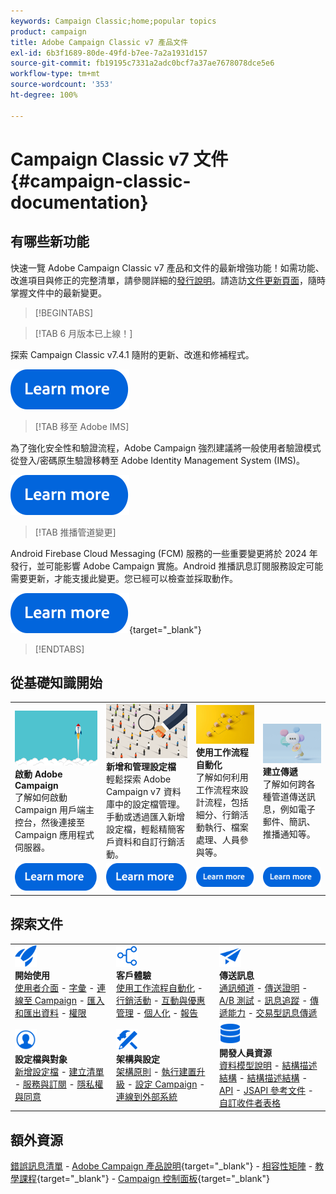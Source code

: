 ```yaml
---
keywords: Campaign Classic;home;popular topics
product: campaign
title: Adobe Campaign Classic v7 產品文件
exl-id: 6b3f1689-80de-49fd-b7ee-7a2a1931d157
source-git-commit: fb19195c7331a2adc0bcf7a37ae7678078dce5e6
workflow-type: tm+mt
source-wordcount: '353'
ht-degree: 100%

---
```


# Campaign Classic v7 文件 {#campaign-classic-documentation}

<!--![](platform/using/assets/do-not-localize/banner_acc_doc.jpg) -->

## 有哪些新功能

快速一覽 Adobe Campaign Classic v7 產品和文件的最新增強功能！如需功能、改進項目與修正的完整清單，請參閱詳細的[發行說明](rn/using/latest-release.md)。請造訪[文件更新頁面](rn/using/documentation-updates.md)，隨時掌握文件中的最新變更。

>[!BEGINTABS]


>[!TAB 6 月版本已上線！]

探索 Campaign Classic v7.4.1 隨附的更新、改進和修補程式。

[![影像](assets/do-not-localize/learn-more-button.svg)](rn/using/latest-release.md)

>[!TAB 移至 Adobe IMS]

為了強化安全性和驗證流程，Adobe Campaign 強烈建議將一般使用者驗證模式從登入/密碼原生驗證移轉至 Adobe Identity Management System (IMS)。

[![影像](assets/do-not-localize/learn-more-button.svg)](technotes/using/ac-ims.md)


>[!TAB 推播管道變更]

Android Firebase Cloud Messaging (FCM) 服務的一些重要變更將於 2024 年發行，並可能影響 Adobe Campaign 實施。Android 推播訊息訂閱服務設定可能需要更新，才能支援此變更。您已經可以檢查並採取動作。

[![影像](assets/do-not-localize/learn-more-button.svg)](https://experienceleague.adobe.com/docs/campaign/technotes-ac/tn-new/push-technote.html?lang=zh-Hant){target="_blank"}


>[!ENDTABS]

## 從基礎知識開始

<table style="table-layout:fixed">
  <tr style="border: 0;">
    <td>
    <a href="platform/using/launching-adobe-campaign.md"><img src="assets/do-not-localize/start-launch.png"></a></a>
    <div><strong>啟動 Adobe Campaign</strong><br/>了解如何啟動 Campaign 用戶端主控台，然後連接至 Campaign 應用程式伺服器。</div>
    </td>
    <td>
    <a href="platform/using/about-profiles.md"><img src="assets/do-not-localize/start-profiles.png"></a>
    <div><strong>新增和管理設定檔</strong><br/>輕鬆探索 Adobe Campaign v7 資料庫中的設定檔管理。手動或透過匯入新增設定檔，輕鬆精簡客戶資料和自訂行銷活動。</div>
    </td>
    <td>
    <a href="workflow/using/about-workflows.md"><img src="assets/do-not-localize/start-workflows.jpeg"></a>
    <div><strong>使用工作流程自動化</strong><br/>了解如何利用工作流程來設計流程，包括細分、行銷活動執行、檔案處理、人員參與等。
    </div></td>
    <td>
    <a href="delivery/using/steps-about-delivery-creation-steps.md"><img src="assets/do-not-localize/start-deliveries.jpeg"></a>
    <div><strong>建立傳遞</strong><br/>了解如何跨各種管道傳送訊息，例如電子郵件、簡訊、推播通知等。</div>
    </td>
  </tr>
  <tr style="border: 0;">
    <td align="center"><a href="platform/using/launching-adobe-campaign.md"><img src="assets/do-not-localize/learn-more-button.svg"></a></td>
    <td align="center"><a href="platform/using/about-profiles.md"><img src="assets/do-not-localize/learn-more-button.svg"></a></td>
    <td align="center"><a href="workflow/using/about-workflows.md"><img src="assets/do-not-localize/learn-more-button.svg"></a></td>
    <td align="center"><a href="delivery/using/steps-about-delivery-creation-steps.md"><img src="assets/do-not-localize/learn-more-button.svg"></a></td>
    </tr>
</table>

## 探索文件

<table style="table-layout:auto">
  <tr style="border: 0;">
    <td>
      <img src="assets/do-not-localize/icon-start.svg" width="35px">
    <br/>
      <strong>開始使用</strong><br/><a href="platform/using/adobe-campaign-workspace.md">使用者介面</a> - <a href="platform/using/ac-glossary.md">字彙</a> - <a href="platform/using/launching-adobe-campaign.md">連線至 Campaign</a> - <a href="platform/using/get-started-data-import-export.md">匯入和匯出資料</a> - <a href="platform/using/access-management.md">權限</a>
    </td>
    <td>
      <img src="assets/do-not-localize/icon-experience.svg" width="35px">
    <br/>
      <strong>客戶體驗</strong><br/><a href="workflow/using/about-workflows.md">使用工作流程自動化</a> - <a href="campaign/using/setting-up-marketing-campaigns.md">行銷活動</a> - <a href="interaction/using/interaction-and-offer-management.md">互動與優惠管理</a> - <a href="delivery/using/about-personalization.md">個人化</a> - <a href="reporting/using/about-adobe-campaign-reporting-tools.md">報告</a>
    </td>
    <td>
      <img src="assets/do-not-localize/icon-send.svg" width="35px">
    <br/>
      <strong>傳送訊息</strong><br/><a href="delivery/using/communication-channels.md">通訊頻道</a> - <a href="delivery/using/steps-about-delivery-creation-steps.md#sending-a-proof">傳送證明</a> - <a href="delivery/using/get-started-a-b-testing.md">A/B 測試</a> - <a href="delivery/using/about-message-tracking.md">訊息追蹤</a> - <a href="delivery/using/about-deliverability.md">傳遞能力</a> - <a href="message-center/using/about-transactional-messaging.md">交易型訊息傳遞</a>
    </td>
  </tr>
  <tr style="border: 0;">
    <td>
      <img src="assets/do-not-localize/icon_profile-audience.svg" width="35px">
      <br/>
      <strong>設定檔與對象</strong><br/><a href="platform/using/adding-profiles.md">新增設定檔</a> - <a href="platform/using/creating-and-managing-lists.md">建立清單</a> - <a href="delivery/using/about-services-and-subscriptions.md">服務與訂閱</a> - <a href="platform/using/privacy-management.md">隱私權與同意</a>
    </td>
    <td>
      <img src="assets/do-not-localize/icon-configure.svg" width="35px">
      <br/>
      <strong>架構與設定</strong><br/><a href="production/using/general-architecture.md">架構原則</a> - <a href="production/using/build-upgrade.md">執行建置升級</a> - <a href="production/using/configuration.md">設定 Campaign</a> - <a href="installation/using/external-accounts.md">連線到外部系統</a>
    </td>
    <td>
      <img src="assets/do-not-localize/icon-dev.svg" width="35px">
      <br/>
      <strong>開發人員資源</strong><br/><a href="configuration/using/about-data-model.md">資料模型說明</a> - <a href="configuration/using/about-schema-reference.md">結構描述結構</a> - <a href="configuration/using/editing-forms.md">結構描述結構</a> - <a href="configuration/using/about-web-services.md">API</a> - <a href="https://experienceleague.adobe.com/developer/campaign-api/api/index.html?lang=zh-Hant">JSAPI 參考文件</a> - <a href="configuration/using/about-custom-recipient-table.md">自訂收件者表格</a>
    </td>
  </tr>
</table>

## 額外資源

[錯誤訊息清單](https://experienceleague.adobe.com/developer/campaign-errors/error_codes.html?lang=zh-Hant) - [Adobe Campaign 產品說明](https://helpx.adobe.com/tw/legal/product-descriptions/adobe-campaign-managed-cloud-services.html){target="_blank"} - [相容性矩陣](rn/using/compatibility-matrix.md) - [教學課程](https://experienceleague.adobe.com/docs/campaign-classic-learn/tutorials/overview.html?lang=zh-Hant){target="_blank"} - [Campaign 控制面板](https://experienceleague.adobe.com/docs/control-panel/using/discover-control-panel/key-features.html?lang=zh-Hant){target="_blank"}
